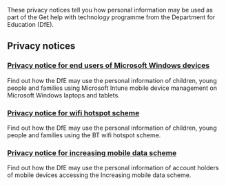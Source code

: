 These privacy notices tell you how personal information may be used as part of the Get help with technology programme from the Department for Education (DfE).

## Privacy notices

### [Privacy notice for end users of Microsoft Windows devices](/privacy/dfe-windows)

Find out how the DfE may use the personal information of children, young people and families using Microsoft Intune mobile device management on Microsoft Windows laptops and tablets.

### [Privacy notice for wifi hotspot scheme](/bt-wifi/privacy-notice)

Find out how the DfE may use the personal information of children, young people and families using the BT wifi hotspot scheme.

### [Privacy notice for increasing mobile data scheme](/increasing-mobile-data/privacy-notice)

Find out how the DfE may use the personal information of account holders of mobile devices accessing the Increasing mobile data scheme.
